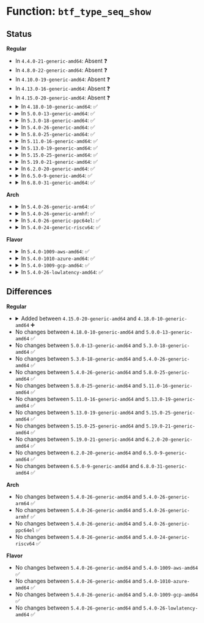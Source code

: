 # Function: <code>btf_type_seq_show</code>

## Status
<b>Regular</b>
<ul>
<li>
In <code>4.4.0-21-generic-amd64</code>: Absent ❓
</li>
<li>
In <code>4.8.0-22-generic-amd64</code>: Absent ❓
</li>
<li>
In <code>4.10.0-19-generic-amd64</code>: Absent ❓
</li>
<li>
In <code>4.13.0-16-generic-amd64</code>: Absent ❓
</li>
<li>
In <code>4.15.0-20-generic-amd64</code>: Absent ❓
</li>
<li>
<details>
<summary>In <code>4.18.0-10-generic-amd64</code>: ✅</summary>

```c
void btf_type_seq_show(const struct btf * btf, u32 type_id, void * obj, struct seq_file * m)
```

```json
{
  "name": "btf_type_seq_show",
  "collision_type": "Unique Global",
  "inline_type": "No",
  "funcs": [
    {
      "addr": 18446744071580714928,
      "name": "btf_type_seq_show",
      "external": true,
      "loc": "kernel/bpf/btf.c:2229",
      "file": "kernel/bpf/btf.c",
      "inline": "seen, unknown",
      "caller_inline": [],
      "caller_func": [
        "kernel/bpf/arraymap.c:array_map_seq_show_elem"
      ]
    }
  ],
  "symbols": [
    {
      "addr": 18446744071580714928,
      "name": "btf_type_seq_show",
      "section": ".text",
      "bind": "STB_GLOBAL",
      "size": 69
    }
  ]
}
```
</details>
</li>
<li>
<details>
<summary>In <code>5.0.0-13-generic-amd64</code>: ✅</summary>

```c
void btf_type_seq_show(const struct btf * btf, u32 type_id, void * obj, struct seq_file * m)
```

```json
{
  "name": "btf_type_seq_show",
  "collision_type": "Unique Global",
  "inline_type": "No",
  "funcs": [
    {
      "addr": 18446744071580796416,
      "name": "btf_type_seq_show",
      "external": true,
      "loc": "kernel/bpf/btf.c:2881",
      "file": "kernel/bpf/btf.c",
      "inline": "seen, unknown",
      "caller_inline": [],
      "caller_func": [
        "kernel/bpf/hashtab.c:htab_percpu_map_seq_show_elem",
        "kernel/bpf/hashtab.c:htab_percpu_map_seq_show_elem",
        "kernel/bpf/hashtab.c:htab_map_seq_show_elem",
        "kernel/bpf/hashtab.c:htab_map_seq_show_elem",
        "kernel/bpf/arraymap.c:prog_array_map_seq_show_elem",
        "kernel/bpf/arraymap.c:percpu_array_map_seq_show_elem",
        "kernel/bpf/arraymap.c:array_map_seq_show_elem",
        "kernel/bpf/local_storage.c:cgroup_storage_seq_show_elem",
        "kernel/bpf/local_storage.c:cgroup_storage_seq_show_elem",
        "kernel/bpf/local_storage.c:cgroup_storage_seq_show_elem"
      ]
    }
  ],
  "symbols": [
    {
      "addr": 18446744071580796416,
      "name": "btf_type_seq_show",
      "section": ".text",
      "bind": "STB_GLOBAL",
      "size": 69
    }
  ]
}
```
</details>
</li>
<li>
<details>
<summary>In <code>5.3.0-18-generic-amd64</code>: ✅</summary>

```c
void btf_type_seq_show(const struct btf * btf, u32 type_id, void * obj, struct seq_file * m)
```

```json
{
  "name": "btf_type_seq_show",
  "collision_type": "Unique Global",
  "inline_type": "No",
  "funcs": [
    {
      "addr": 18446744071580884320,
      "name": "btf_type_seq_show",
      "external": true,
      "loc": "kernel/bpf/btf.c:3371",
      "file": "kernel/bpf/btf.c",
      "inline": "seen, unknown",
      "caller_inline": [],
      "caller_func": [
        "kernel/bpf/hashtab.c:htab_percpu_map_seq_show_elem",
        "kernel/bpf/hashtab.c:htab_percpu_map_seq_show_elem",
        "kernel/bpf/hashtab.c:htab_map_seq_show_elem",
        "kernel/bpf/hashtab.c:htab_map_seq_show_elem",
        "kernel/bpf/arraymap.c:prog_array_map_seq_show_elem",
        "kernel/bpf/arraymap.c:percpu_array_map_seq_show_elem",
        "kernel/bpf/arraymap.c:array_map_seq_show_elem",
        "kernel/bpf/local_storage.c:cgroup_storage_seq_show_elem",
        "kernel/bpf/local_storage.c:cgroup_storage_seq_show_elem",
        "kernel/bpf/local_storage.c:cgroup_storage_seq_show_elem"
      ]
    }
  ],
  "symbols": [
    {
      "addr": 18446744071580884320,
      "name": "btf_type_seq_show",
      "section": ".text",
      "bind": "STB_GLOBAL",
      "size": 72
    }
  ]
}
```
</details>
</li>
<li>
<details>
<summary>In <code>5.4.0-26-generic-amd64</code>: ✅</summary>

```c
void btf_type_seq_show(const struct btf * btf, u32 type_id, void * obj, struct seq_file * m)
```

```json
{
  "name": "btf_type_seq_show",
  "collision_type": "Unique Global",
  "inline_type": "No",
  "funcs": [
    {
      "addr": 18446744071580935280,
      "name": "btf_type_seq_show",
      "external": true,
      "loc": "kernel/bpf/btf.c:3370",
      "file": "kernel/bpf/btf.c",
      "inline": "seen, unknown",
      "caller_inline": [],
      "caller_func": [
        "kernel/bpf/hashtab.c:htab_percpu_map_seq_show_elem",
        "kernel/bpf/hashtab.c:htab_percpu_map_seq_show_elem",
        "kernel/bpf/hashtab.c:htab_map_seq_show_elem",
        "kernel/bpf/hashtab.c:htab_map_seq_show_elem",
        "kernel/bpf/arraymap.c:prog_array_map_seq_show_elem",
        "kernel/bpf/arraymap.c:percpu_array_map_seq_show_elem",
        "kernel/bpf/arraymap.c:array_map_seq_show_elem",
        "kernel/bpf/local_storage.c:cgroup_storage_seq_show_elem",
        "kernel/bpf/local_storage.c:cgroup_storage_seq_show_elem",
        "kernel/bpf/local_storage.c:cgroup_storage_seq_show_elem"
      ]
    }
  ],
  "symbols": [
    {
      "addr": 18446744071580935280,
      "name": "btf_type_seq_show",
      "section": ".text",
      "bind": "STB_GLOBAL",
      "size": 72
    }
  ]
}
```
</details>
</li>
<li>
<details>
<summary>In <code>5.8.0-25-generic-amd64</code>: ✅</summary>

```c
void btf_type_seq_show(const struct btf * btf, u32 type_id, void * obj, struct seq_file * m)
```

```json
{
  "name": "btf_type_seq_show",
  "collision_type": "Unique Global",
  "inline_type": "No",
  "funcs": [
    {
      "addr": 18446744071581097312,
      "name": "btf_type_seq_show",
      "external": true,
      "loc": "kernel/bpf/btf.c:4562",
      "file": "kernel/bpf/btf.c",
      "inline": "seen, unknown",
      "caller_inline": [],
      "caller_func": [
        "kernel/bpf/hashtab.c:htab_percpu_map_seq_show_elem",
        "kernel/bpf/hashtab.c:htab_percpu_map_seq_show_elem",
        "kernel/bpf/hashtab.c:htab_map_seq_show_elem",
        "kernel/bpf/hashtab.c:htab_map_seq_show_elem",
        "kernel/bpf/arraymap.c:prog_array_map_seq_show_elem",
        "kernel/bpf/arraymap.c:percpu_array_map_seq_show_elem",
        "kernel/bpf/arraymap.c:array_map_seq_show_elem",
        "kernel/bpf/local_storage.c:cgroup_storage_seq_show_elem",
        "kernel/bpf/local_storage.c:cgroup_storage_seq_show_elem",
        "kernel/bpf/local_storage.c:cgroup_storage_seq_show_elem",
        "kernel/bpf/bpf_struct_ops.c:bpf_struct_ops_map_seq_show_elem"
      ]
    }
  ],
  "symbols": [
    {
      "addr": 18446744071581097312,
      "name": "btf_type_seq_show",
      "section": ".text",
      "bind": "STB_GLOBAL",
      "size": 72
    }
  ]
}
```
</details>
</li>
<li>
<details>
<summary>In <code>5.11.0-16-generic-amd64</code>: ✅</summary>

```c
void btf_type_seq_show(const struct btf * btf, u32 type_id, void * obj, struct seq_file * m)
```

```json
{
  "name": "btf_type_seq_show",
  "collision_type": "Unique Global",
  "inline_type": "No",
  "funcs": [
    {
      "addr": 18446744071581124544,
      "name": "btf_type_seq_show",
      "external": true,
      "loc": "kernel/bpf/btf.c:5518",
      "file": "kernel/bpf/btf.c",
      "inline": "seen, unknown",
      "caller_inline": [],
      "caller_func": [
        "kernel/bpf/hashtab.c:htab_percpu_map_seq_show_elem",
        "kernel/bpf/hashtab.c:htab_percpu_map_seq_show_elem",
        "kernel/bpf/hashtab.c:htab_map_seq_show_elem",
        "kernel/bpf/hashtab.c:htab_map_seq_show_elem",
        "kernel/bpf/arraymap.c:prog_array_map_seq_show_elem",
        "kernel/bpf/arraymap.c:percpu_array_map_seq_show_elem",
        "kernel/bpf/arraymap.c:array_map_seq_show_elem",
        "kernel/bpf/local_storage.c:cgroup_storage_seq_show_elem",
        "kernel/bpf/local_storage.c:cgroup_storage_seq_show_elem",
        "kernel/bpf/local_storage.c:cgroup_storage_seq_show_elem",
        "kernel/bpf/bpf_struct_ops.c:bpf_struct_ops_map_seq_show_elem"
      ]
    }
  ],
  "symbols": [
    {
      "addr": 18446744071581124544,
      "name": "btf_type_seq_show",
      "section": ".text",
      "bind": "STB_GLOBAL",
      "size": 22
    }
  ]
}
```
</details>
</li>
<li>
<details>
<summary>In <code>5.13.0-19-generic-amd64</code>: ✅</summary>

```c
void btf_type_seq_show(const struct btf * btf, u32 type_id, void * obj, struct seq_file * m)
```

```json
{
  "name": "btf_type_seq_show",
  "collision_type": "Unique Global",
  "inline_type": "No",
  "funcs": [
    {
      "addr": 18446744071581144448,
      "name": "btf_type_seq_show",
      "external": true,
      "loc": "kernel/bpf/btf.c:5711",
      "file": "kernel/bpf/btf.c",
      "inline": "seen, unknown",
      "caller_inline": [],
      "caller_func": [
        "kernel/bpf/hashtab.c:htab_percpu_map_seq_show_elem",
        "kernel/bpf/hashtab.c:htab_percpu_map_seq_show_elem",
        "kernel/bpf/hashtab.c:htab_map_seq_show_elem",
        "kernel/bpf/hashtab.c:htab_map_seq_show_elem",
        "kernel/bpf/arraymap.c:prog_array_map_seq_show_elem",
        "kernel/bpf/arraymap.c:percpu_array_map_seq_show_elem",
        "kernel/bpf/arraymap.c:array_map_seq_show_elem",
        "kernel/bpf/local_storage.c:cgroup_storage_seq_show_elem",
        "kernel/bpf/local_storage.c:cgroup_storage_seq_show_elem",
        "kernel/bpf/local_storage.c:cgroup_storage_seq_show_elem",
        "kernel/bpf/bpf_struct_ops.c:bpf_struct_ops_map_seq_show_elem"
      ]
    }
  ],
  "symbols": [
    {
      "addr": 18446744071581144448,
      "name": "btf_type_seq_show",
      "section": ".text",
      "bind": "STB_GLOBAL",
      "size": 22
    }
  ]
}
```
</details>
</li>
<li>
<details>
<summary>In <code>5.15.0-25-generic-amd64</code>: ✅</summary>

```c
void btf_type_seq_show(const struct btf * btf, u32 type_id, void * obj, struct seq_file * m)
```

```json
{
  "name": "btf_type_seq_show",
  "collision_type": "Unique Global",
  "inline_type": "No",
  "funcs": [
    {
      "addr": 18446744071581377808,
      "name": "btf_type_seq_show",
      "external": true,
      "loc": "kernel/bpf/btf.c:5764",
      "file": "kernel/bpf/btf.c",
      "inline": "seen, unknown",
      "caller_inline": [],
      "caller_func": [
        "kernel/bpf/hashtab.c:htab_percpu_map_seq_show_elem",
        "kernel/bpf/hashtab.c:htab_percpu_map_seq_show_elem",
        "kernel/bpf/hashtab.c:htab_map_seq_show_elem",
        "kernel/bpf/hashtab.c:htab_map_seq_show_elem",
        "kernel/bpf/arraymap.c:prog_array_map_seq_show_elem",
        "kernel/bpf/arraymap.c:percpu_array_map_seq_show_elem",
        "kernel/bpf/arraymap.c:array_map_seq_show_elem",
        "kernel/bpf/local_storage.c:cgroup_storage_seq_show_elem",
        "kernel/bpf/local_storage.c:cgroup_storage_seq_show_elem",
        "kernel/bpf/local_storage.c:cgroup_storage_seq_show_elem",
        "kernel/bpf/bpf_struct_ops.c:bpf_struct_ops_map_seq_show_elem"
      ]
    }
  ],
  "symbols": [
    {
      "addr": 18446744071581377808,
      "name": "btf_type_seq_show",
      "section": ".text",
      "bind": "STB_GLOBAL",
      "size": 22
    }
  ]
}
```
</details>
</li>
<li>
<details>
<summary>In <code>5.19.0-21-generic-amd64</code>: ✅</summary>

```c
void btf_type_seq_show(const struct btf * btf, u32 type_id, void * obj, struct seq_file * m)
```

```json
{
  "name": "btf_type_seq_show",
  "collision_type": "Unique Global",
  "inline_type": "No",
  "funcs": [
    {
      "addr": 18446744071581692672,
      "name": "btf_type_seq_show",
      "external": true,
      "loc": "kernel/bpf/btf.c:6497",
      "file": "kernel/bpf/btf.c",
      "inline": "seen, unknown",
      "caller_inline": [],
      "caller_func": [
        "kernel/bpf/hashtab.c:htab_percpu_map_seq_show_elem",
        "kernel/bpf/hashtab.c:htab_percpu_map_seq_show_elem",
        "kernel/bpf/hashtab.c:htab_map_seq_show_elem",
        "kernel/bpf/hashtab.c:htab_map_seq_show_elem",
        "kernel/bpf/arraymap.c:prog_array_map_seq_show_elem",
        "kernel/bpf/arraymap.c:percpu_array_map_seq_show_elem",
        "kernel/bpf/arraymap.c:array_map_seq_show_elem",
        "kernel/bpf/local_storage.c:cgroup_storage_seq_show_elem",
        "kernel/bpf/local_storage.c:cgroup_storage_seq_show_elem",
        "kernel/bpf/local_storage.c:cgroup_storage_seq_show_elem",
        "kernel/bpf/bpf_struct_ops.c:bpf_struct_ops_map_seq_show_elem"
      ]
    }
  ],
  "symbols": [
    {
      "addr": 18446744071581692672,
      "name": "btf_type_seq_show",
      "section": ".text",
      "bind": "STB_GLOBAL",
      "size": 39
    }
  ]
}
```
</details>
</li>
<li>
<details>
<summary>In <code>6.2.0-20-generic-amd64</code>: ✅</summary>

```c
void btf_type_seq_show(const struct btf * btf, u32 type_id, void * obj, struct seq_file * m)
```

```json
{
  "name": "btf_type_seq_show",
  "collision_type": "Unique Global",
  "inline_type": "No",
  "funcs": [
    {
      "addr": 18446744071582091552,
      "name": "btf_type_seq_show",
      "external": true,
      "loc": "kernel/bpf/btf.c:6988",
      "file": "kernel/bpf/btf.c",
      "inline": "seen, unknown",
      "caller_inline": [],
      "caller_func": [
        "kernel/bpf/hashtab.c:htab_percpu_map_seq_show_elem",
        "kernel/bpf/hashtab.c:htab_percpu_map_seq_show_elem",
        "kernel/bpf/hashtab.c:htab_map_seq_show_elem",
        "kernel/bpf/hashtab.c:htab_map_seq_show_elem",
        "kernel/bpf/arraymap.c:prog_array_map_seq_show_elem",
        "kernel/bpf/arraymap.c:percpu_array_map_seq_show_elem",
        "kernel/bpf/arraymap.c:array_map_seq_show_elem",
        "kernel/bpf/local_storage.c:cgroup_storage_seq_show_elem",
        "kernel/bpf/local_storage.c:cgroup_storage_seq_show_elem",
        "kernel/bpf/local_storage.c:cgroup_storage_seq_show_elem",
        "kernel/bpf/bpf_struct_ops.c:bpf_struct_ops_map_seq_show_elem"
      ]
    }
  ],
  "symbols": [
    {
      "addr": 18446744071582091552,
      "name": "btf_type_seq_show",
      "section": ".text",
      "bind": "STB_GLOBAL",
      "size": 39
    }
  ]
}
```
</details>
</li>
<li>
<details>
<summary>In <code>6.5.0-9-generic-amd64</code>: ✅</summary>

```c
void btf_type_seq_show(const struct btf * btf, u32 type_id, void * obj, struct seq_file * m)
```

```json
{
  "name": "btf_type_seq_show",
  "collision_type": "Unique Global",
  "inline_type": "No",
  "funcs": [
    {
      "addr": 18446744071582287888,
      "name": "btf_type_seq_show",
      "external": true,
      "loc": "kernel/bpf/btf.c:7090",
      "file": "kernel/bpf/btf.c",
      "inline": "seen, unknown",
      "caller_inline": [],
      "caller_func": [
        "kernel/bpf/hashtab.c:htab_percpu_map_seq_show_elem",
        "kernel/bpf/hashtab.c:htab_percpu_map_seq_show_elem",
        "kernel/bpf/hashtab.c:htab_map_seq_show_elem",
        "kernel/bpf/hashtab.c:htab_map_seq_show_elem",
        "kernel/bpf/arraymap.c:prog_array_map_seq_show_elem",
        "kernel/bpf/arraymap.c:percpu_array_map_seq_show_elem",
        "kernel/bpf/arraymap.c:array_map_seq_show_elem",
        "kernel/bpf/local_storage.c:cgroup_storage_seq_show_elem",
        "kernel/bpf/local_storage.c:cgroup_storage_seq_show_elem",
        "kernel/bpf/local_storage.c:cgroup_storage_seq_show_elem",
        "kernel/bpf/bpf_struct_ops.c:bpf_struct_ops_map_seq_show_elem"
      ]
    }
  ],
  "symbols": [
    {
      "addr": 18446744071582287888,
      "name": "btf_type_seq_show",
      "section": ".text",
      "bind": "STB_GLOBAL",
      "size": 39
    }
  ]
}
```
</details>
</li>
<li>
<details>
<summary>In <code>6.8.0-31-generic-amd64</code>: ✅</summary>

```c
void btf_type_seq_show(const struct btf * btf, u32 type_id, void * obj, struct seq_file * m)
```

```json
{
  "name": "btf_type_seq_show",
  "collision_type": "Unique Global",
  "inline_type": "No",
  "funcs": [
    {
      "addr": 18446744071582445376,
      "name": "btf_type_seq_show",
      "external": true,
      "loc": "kernel/bpf/btf.c:7154",
      "file": "kernel/bpf/btf.c",
      "inline": "seen, unknown",
      "caller_inline": [],
      "caller_func": [
        "kernel/bpf/hashtab.c:htab_percpu_map_seq_show_elem",
        "kernel/bpf/hashtab.c:htab_percpu_map_seq_show_elem",
        "kernel/bpf/hashtab.c:htab_map_seq_show_elem",
        "kernel/bpf/hashtab.c:htab_map_seq_show_elem",
        "kernel/bpf/arraymap.c:prog_array_map_seq_show_elem",
        "kernel/bpf/arraymap.c:percpu_array_map_seq_show_elem",
        "kernel/bpf/arraymap.c:array_map_seq_show_elem",
        "kernel/bpf/local_storage.c:cgroup_storage_seq_show_elem",
        "kernel/bpf/local_storage.c:cgroup_storage_seq_show_elem",
        "kernel/bpf/local_storage.c:cgroup_storage_seq_show_elem",
        "kernel/bpf/bpf_struct_ops.c:bpf_struct_ops_map_seq_show_elem"
      ]
    }
  ],
  "symbols": [
    {
      "addr": 18446744071582445376,
      "name": "btf_type_seq_show",
      "section": ".text",
      "bind": "STB_GLOBAL",
      "size": 39
    }
  ]
}
```
</details>
</li>
</ul>
<b>Arch</b>
<ul>
<li>
<details>
<summary>In <code>5.4.0-26-generic-arm64</code>: ✅</summary>

```c
void btf_type_seq_show(const struct btf * btf, u32 type_id, void * obj, struct seq_file * m)
```

```json
{
  "name": "btf_type_seq_show",
  "collision_type": "Unique Global",
  "inline_type": "No",
  "funcs": [
    {
      "addr": 18446603336492274808,
      "name": "btf_type_seq_show",
      "external": true,
      "loc": "kernel/bpf/btf.c:3370",
      "file": "kernel/bpf/btf.c",
      "inline": "seen, unknown",
      "caller_inline": [],
      "caller_func": [
        "kernel/bpf/hashtab.c:htab_percpu_map_seq_show_elem",
        "kernel/bpf/hashtab.c:htab_percpu_map_seq_show_elem",
        "kernel/bpf/hashtab.c:htab_map_seq_show_elem",
        "kernel/bpf/hashtab.c:htab_map_seq_show_elem",
        "kernel/bpf/arraymap.c:prog_array_map_seq_show_elem",
        "kernel/bpf/arraymap.c:percpu_array_map_seq_show_elem",
        "kernel/bpf/arraymap.c:array_map_seq_show_elem",
        "kernel/bpf/local_storage.c:cgroup_storage_seq_show_elem",
        "kernel/bpf/local_storage.c:cgroup_storage_seq_show_elem",
        "kernel/bpf/local_storage.c:cgroup_storage_seq_show_elem"
      ]
    }
  ],
  "symbols": [
    {
      "addr": 18446603336492274808,
      "name": "btf_type_seq_show",
      "section": ".text",
      "bind": "STB_GLOBAL",
      "size": 132
    }
  ]
}
```
</details>
</li>
<li>
<details>
<summary>In <code>5.4.0-26-generic-armhf</code>: ✅</summary>

```c
void btf_type_seq_show(const struct btf * btf, u32 type_id, void * obj, struct seq_file * m)
```

```json
{
  "name": "btf_type_seq_show",
  "collision_type": "Unique Global",
  "inline_type": "No",
  "funcs": [
    {
      "addr": 3226163836,
      "name": "btf_type_seq_show",
      "external": true,
      "loc": "kernel/bpf/btf.c:3370",
      "file": "kernel/bpf/btf.c",
      "inline": "seen, unknown",
      "caller_inline": [],
      "caller_func": [
        "kernel/bpf/hashtab.c:htab_percpu_map_seq_show_elem",
        "kernel/bpf/hashtab.c:htab_percpu_map_seq_show_elem",
        "kernel/bpf/hashtab.c:htab_map_seq_show_elem",
        "kernel/bpf/hashtab.c:htab_map_seq_show_elem",
        "kernel/bpf/arraymap.c:prog_array_map_seq_show_elem",
        "kernel/bpf/arraymap.c:percpu_array_map_seq_show_elem",
        "kernel/bpf/arraymap.c:array_map_seq_show_elem",
        "kernel/bpf/local_storage.c:cgroup_storage_seq_show_elem",
        "kernel/bpf/local_storage.c:cgroup_storage_seq_show_elem",
        "kernel/bpf/local_storage.c:cgroup_storage_seq_show_elem"
      ]
    }
  ],
  "symbols": [
    {
      "addr": 3226163836,
      "name": "btf_type_seq_show",
      "section": ".text",
      "bind": "STB_GLOBAL",
      "size": 108
    }
  ]
}
```
</details>
</li>
<li>
<details>
<summary>In <code>5.4.0-26-generic-ppc64el</code>: ✅</summary>

```c
void btf_type_seq_show(const struct btf * btf, u32 type_id, void * obj, struct seq_file * m)
```

```json
{
  "name": "btf_type_seq_show",
  "collision_type": "Unique Global",
  "inline_type": "No",
  "funcs": [
    {
      "addr": 13835058055285506544,
      "name": "btf_type_seq_show",
      "external": true,
      "loc": "kernel/bpf/btf.c:3370",
      "file": "kernel/bpf/btf.c",
      "inline": "seen, unknown",
      "caller_inline": [],
      "caller_func": [
        "kernel/bpf/hashtab.c:htab_percpu_map_seq_show_elem",
        "kernel/bpf/hashtab.c:htab_percpu_map_seq_show_elem",
        "kernel/bpf/hashtab.c:htab_map_seq_show_elem",
        "kernel/bpf/hashtab.c:htab_map_seq_show_elem",
        "kernel/bpf/arraymap.c:prog_array_map_seq_show_elem",
        "kernel/bpf/arraymap.c:percpu_array_map_seq_show_elem",
        "kernel/bpf/arraymap.c:array_map_seq_show_elem",
        "kernel/bpf/local_storage.c:cgroup_storage_seq_show_elem",
        "kernel/bpf/local_storage.c:cgroup_storage_seq_show_elem",
        "kernel/bpf/local_storage.c:cgroup_storage_seq_show_elem"
      ]
    }
  ],
  "symbols": [
    {
      "addr": 13835058055285506544,
      "name": "btf_type_seq_show",
      "section": ".text",
      "bind": "STB_GLOBAL",
      "size": 196
    }
  ]
}
```
</details>
</li>
<li>
<details>
<summary>In <code>5.4.0-24-generic-riscv64</code>: ✅</summary>

```c
void btf_type_seq_show(const struct btf * btf, u32 type_id, void * obj, struct seq_file * m)
```

```json
{
  "name": "btf_type_seq_show",
  "collision_type": "Unique Global",
  "inline_type": "No",
  "funcs": [
    {
      "addr": 18446743936272410776,
      "name": "btf_type_seq_show",
      "external": true,
      "loc": "kernel/bpf/btf.c:3370",
      "file": "kernel/bpf/btf.c",
      "inline": "seen, unknown",
      "caller_inline": [],
      "caller_func": [
        "kernel/bpf/hashtab.c:htab_percpu_map_seq_show_elem",
        "kernel/bpf/hashtab.c:htab_percpu_map_seq_show_elem",
        "kernel/bpf/hashtab.c:htab_map_seq_show_elem",
        "kernel/bpf/hashtab.c:htab_map_seq_show_elem",
        "kernel/bpf/arraymap.c:prog_array_map_seq_show_elem",
        "kernel/bpf/arraymap.c:percpu_array_map_seq_show_elem",
        "kernel/bpf/arraymap.c:array_map_seq_show_elem",
        "kernel/bpf/local_storage.c:cgroup_storage_seq_show_elem",
        "kernel/bpf/local_storage.c:cgroup_storage_seq_show_elem",
        "kernel/bpf/local_storage.c:cgroup_storage_seq_show_elem"
      ]
    }
  ],
  "symbols": [
    {
      "addr": 18446743936272410776,
      "name": "btf_type_seq_show",
      "section": ".text",
      "bind": "STB_GLOBAL",
      "size": 108
    }
  ]
}
```
</details>
</li>
</ul>
<b>Flavor</b>
<ul>
<li>
<details>
<summary>In <code>5.4.0-1009-aws-amd64</code>: ✅</summary>

```c
void btf_type_seq_show(const struct btf * btf, u32 type_id, void * obj, struct seq_file * m)
```

```json
{
  "name": "btf_type_seq_show",
  "collision_type": "Unique Global",
  "inline_type": "No",
  "funcs": [
    {
      "addr": 18446744071580904080,
      "name": "btf_type_seq_show",
      "external": true,
      "loc": "kernel/bpf/btf.c:3370",
      "file": "kernel/bpf/btf.c",
      "inline": "seen, unknown",
      "caller_inline": [],
      "caller_func": [
        "kernel/bpf/hashtab.c:htab_percpu_map_seq_show_elem",
        "kernel/bpf/hashtab.c:htab_percpu_map_seq_show_elem",
        "kernel/bpf/hashtab.c:htab_map_seq_show_elem",
        "kernel/bpf/hashtab.c:htab_map_seq_show_elem",
        "kernel/bpf/arraymap.c:prog_array_map_seq_show_elem",
        "kernel/bpf/arraymap.c:percpu_array_map_seq_show_elem",
        "kernel/bpf/arraymap.c:array_map_seq_show_elem",
        "kernel/bpf/local_storage.c:cgroup_storage_seq_show_elem",
        "kernel/bpf/local_storage.c:cgroup_storage_seq_show_elem",
        "kernel/bpf/local_storage.c:cgroup_storage_seq_show_elem"
      ]
    }
  ],
  "symbols": [
    {
      "addr": 18446744071580904080,
      "name": "btf_type_seq_show",
      "section": ".text",
      "bind": "STB_GLOBAL",
      "size": 72
    }
  ]
}
```
</details>
</li>
<li>
<details>
<summary>In <code>5.4.0-1010-azure-amd64</code>: ✅</summary>

```c
void btf_type_seq_show(const struct btf * btf, u32 type_id, void * obj, struct seq_file * m)
```

```json
{
  "name": "btf_type_seq_show",
  "collision_type": "Unique Global",
  "inline_type": "No",
  "funcs": [
    {
      "addr": 18446744071580850144,
      "name": "btf_type_seq_show",
      "external": true,
      "loc": "kernel/bpf/btf.c:3370",
      "file": "kernel/bpf/btf.c",
      "inline": "seen, unknown",
      "caller_inline": [],
      "caller_func": [
        "kernel/bpf/hashtab.c:htab_percpu_map_seq_show_elem",
        "kernel/bpf/hashtab.c:htab_percpu_map_seq_show_elem",
        "kernel/bpf/hashtab.c:htab_map_seq_show_elem",
        "kernel/bpf/hashtab.c:htab_map_seq_show_elem",
        "kernel/bpf/arraymap.c:prog_array_map_seq_show_elem",
        "kernel/bpf/arraymap.c:percpu_array_map_seq_show_elem",
        "kernel/bpf/arraymap.c:array_map_seq_show_elem",
        "kernel/bpf/local_storage.c:cgroup_storage_seq_show_elem",
        "kernel/bpf/local_storage.c:cgroup_storage_seq_show_elem",
        "kernel/bpf/local_storage.c:cgroup_storage_seq_show_elem"
      ]
    }
  ],
  "symbols": [
    {
      "addr": 18446744071580850144,
      "name": "btf_type_seq_show",
      "section": ".text",
      "bind": "STB_GLOBAL",
      "size": 72
    }
  ]
}
```
</details>
</li>
<li>
<details>
<summary>In <code>5.4.0-1009-gcp-amd64</code>: ✅</summary>

```c
void btf_type_seq_show(const struct btf * btf, u32 type_id, void * obj, struct seq_file * m)
```

```json
{
  "name": "btf_type_seq_show",
  "collision_type": "Unique Global",
  "inline_type": "No",
  "funcs": [
    {
      "addr": 18446744071580895328,
      "name": "btf_type_seq_show",
      "external": true,
      "loc": "kernel/bpf/btf.c:3370",
      "file": "kernel/bpf/btf.c",
      "inline": "seen, unknown",
      "caller_inline": [],
      "caller_func": [
        "kernel/bpf/hashtab.c:htab_percpu_map_seq_show_elem",
        "kernel/bpf/hashtab.c:htab_percpu_map_seq_show_elem",
        "kernel/bpf/hashtab.c:htab_map_seq_show_elem",
        "kernel/bpf/hashtab.c:htab_map_seq_show_elem",
        "kernel/bpf/arraymap.c:prog_array_map_seq_show_elem",
        "kernel/bpf/arraymap.c:percpu_array_map_seq_show_elem",
        "kernel/bpf/arraymap.c:array_map_seq_show_elem",
        "kernel/bpf/local_storage.c:cgroup_storage_seq_show_elem",
        "kernel/bpf/local_storage.c:cgroup_storage_seq_show_elem",
        "kernel/bpf/local_storage.c:cgroup_storage_seq_show_elem"
      ]
    }
  ],
  "symbols": [
    {
      "addr": 18446744071580895328,
      "name": "btf_type_seq_show",
      "section": ".text",
      "bind": "STB_GLOBAL",
      "size": 72
    }
  ]
}
```
</details>
</li>
<li>
<details>
<summary>In <code>5.4.0-26-lowlatency-amd64</code>: ✅</summary>

```c
void btf_type_seq_show(const struct btf * btf, u32 type_id, void * obj, struct seq_file * m)
```

```json
{
  "name": "btf_type_seq_show",
  "collision_type": "Unique Global",
  "inline_type": "No",
  "funcs": [
    {
      "addr": 18446744071580953968,
      "name": "btf_type_seq_show",
      "external": true,
      "loc": "kernel/bpf/btf.c:3370",
      "file": "kernel/bpf/btf.c",
      "inline": "seen, unknown",
      "caller_inline": [],
      "caller_func": [
        "kernel/bpf/hashtab.c:htab_percpu_map_seq_show_elem",
        "kernel/bpf/hashtab.c:htab_percpu_map_seq_show_elem",
        "kernel/bpf/hashtab.c:htab_map_seq_show_elem",
        "kernel/bpf/hashtab.c:htab_map_seq_show_elem",
        "kernel/bpf/arraymap.c:prog_array_map_seq_show_elem",
        "kernel/bpf/arraymap.c:percpu_array_map_seq_show_elem",
        "kernel/bpf/arraymap.c:array_map_seq_show_elem",
        "kernel/bpf/local_storage.c:cgroup_storage_seq_show_elem",
        "kernel/bpf/local_storage.c:cgroup_storage_seq_show_elem",
        "kernel/bpf/local_storage.c:cgroup_storage_seq_show_elem"
      ]
    }
  ],
  "symbols": [
    {
      "addr": 18446744071580953968,
      "name": "btf_type_seq_show",
      "section": ".text",
      "bind": "STB_GLOBAL",
      "size": 72
    }
  ]
}
```
</details>
</li>
</ul>

## Differences
<b>Regular</b>
<ul>
<li>
<details>
<summary>Added between <code>4.15.0-20-generic-amd64</code> and <code>4.18.0-10-generic-amd64</code> ➕</summary>

```c
void btf_type_seq_show(const struct btf * btf, u32 type_id, void * obj, struct seq_file * m)
```
</details>
</li>
<li>
No changes between <code>4.18.0-10-generic-amd64</code> and <code>5.0.0-13-generic-amd64</code> ✅
</li>
<li>
No changes between <code>5.0.0-13-generic-amd64</code> and <code>5.3.0-18-generic-amd64</code> ✅
</li>
<li>
No changes between <code>5.3.0-18-generic-amd64</code> and <code>5.4.0-26-generic-amd64</code> ✅
</li>
<li>
No changes between <code>5.4.0-26-generic-amd64</code> and <code>5.8.0-25-generic-amd64</code> ✅
</li>
<li>
No changes between <code>5.8.0-25-generic-amd64</code> and <code>5.11.0-16-generic-amd64</code> ✅
</li>
<li>
No changes between <code>5.11.0-16-generic-amd64</code> and <code>5.13.0-19-generic-amd64</code> ✅
</li>
<li>
No changes between <code>5.13.0-19-generic-amd64</code> and <code>5.15.0-25-generic-amd64</code> ✅
</li>
<li>
No changes between <code>5.15.0-25-generic-amd64</code> and <code>5.19.0-21-generic-amd64</code> ✅
</li>
<li>
No changes between <code>5.19.0-21-generic-amd64</code> and <code>6.2.0-20-generic-amd64</code> ✅
</li>
<li>
No changes between <code>6.2.0-20-generic-amd64</code> and <code>6.5.0-9-generic-amd64</code> ✅
</li>
<li>
No changes between <code>6.5.0-9-generic-amd64</code> and <code>6.8.0-31-generic-amd64</code> ✅
</li>
</ul>
<b>Arch</b>
<ul>
<li>
No changes between <code>5.4.0-26-generic-amd64</code> and <code>5.4.0-26-generic-arm64</code> ✅
</li>
<li>
No changes between <code>5.4.0-26-generic-amd64</code> and <code>5.4.0-26-generic-armhf</code> ✅
</li>
<li>
No changes between <code>5.4.0-26-generic-amd64</code> and <code>5.4.0-26-generic-ppc64el</code> ✅
</li>
<li>
No changes between <code>5.4.0-26-generic-amd64</code> and <code>5.4.0-24-generic-riscv64</code> ✅
</li>
</ul>
<b>Flavor</b>
<ul>
<li>
No changes between <code>5.4.0-26-generic-amd64</code> and <code>5.4.0-1009-aws-amd64</code> ✅
</li>
<li>
No changes between <code>5.4.0-26-generic-amd64</code> and <code>5.4.0-1010-azure-amd64</code> ✅
</li>
<li>
No changes between <code>5.4.0-26-generic-amd64</code> and <code>5.4.0-1009-gcp-amd64</code> ✅
</li>
<li>
No changes between <code>5.4.0-26-generic-amd64</code> and <code>5.4.0-26-lowlatency-amd64</code> ✅
</li>
</ul>
